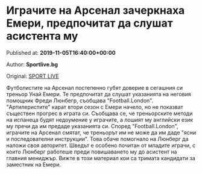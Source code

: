 
# Играчите на Арсенал зачеркнаха Емери, предпочитат да слушат асистента му

Published at: **2019-11-05T16:40:00+00:00**

Author: **Sportlive.bg**

Original: [SPORT LIVE](https://www.sportlive.bg/worldfootball/england/igrachite-na-arsenal-zacherknaha-emeri-predpochitat-da-slushat-asistenta-mu-1403192.html)

Футболистите на Арсенал постепенно губят доверие в сегашния си треньор Унай Емери. Те предпочитат да слушат указанията на неговия помощник Фреди Люнбегр, съобщава "Football.London".
"Артилеристите" карат втори сезон с Емери начело, но не показват съществен прогрес в играта си. Съобщава се, че треньорските методи на испанеца будят недоумение у играчите, а лошият му английски език му пречи да им предаде указанията си.
Според "Football.London", играчите на Арсенал смятат, че треньорът им не може да им даде "ясни и последователни инструкции". Това обаче помогнало на Люнберг да наложи своя авторитет. Шведът е особено почитан от младите играчи, с които Люнберг работеше преди повишаването му до асистент на главния мениджър. Вижте в този материал кои са тримата кандидати за заместник на Емери.
